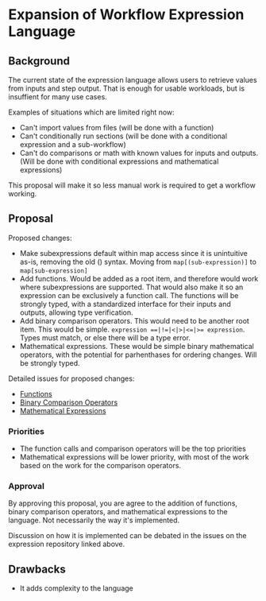 # Expansion of Workflow Expression Language

## Background

The current state of the expression language allows users to retrieve values from inputs and step output. That is enough for usable workloads, but is insuffient for many use cases.

Examples of situations which are limited right now:
- Can't import values from files (will be done with a function)
- Can't conditionally run sections (will be done with a conditional expression and a sub-workflow)
- Can't do comparisons or math with known values for inputs and outputs. (Will be done with conditional expressions and mathematical expressions)

This proposal will make it so less manual work is required to get a workflow working.

## Proposal

Proposed changes:
- Make subexpressions default within map access since it is unintuitive as-is, removing the old () syntax. Moving from `map[(sub-expression)]` to `map[sub-expression]`
- Add functions. Would be added as a root item, and therefore would work where subexpressions are supported. That would also make it so an expression can be exclusively a function call. The functions will be strongly typed, with a standardized interface for their inputs and outputs, allowing type verification.
- Add binary comparison operators. This would need to be another root item. This would be simple. `expression ==|!=|<|>|<=|>= expression`. Types must match, or else there will be a type error.
- Mathematical expressions. These would be simple binary mathematical operators, with the potential for parhenthases for ordering changes. Will be strongly typed.

Detailed issues for proposed changes:
- [Functions](https://github.com/arcalot/arcaflow-expressions/issues/1)
- [Binary Comparison Operators](https://github.com/arcalot/arcaflow-expressions/issues/2)
- [Mathematical Expressions](https://github.com/arcalot/arcaflow-expressions/issues/3)

### Priorities 
- The function calls and comparison operators will be the top priorities
- Mathematical expressions will be lower priority, with most of the work based on the work for the comparison operators.

### Approval
By approving this proposal, you are agree to the addition of functions, binary comparison operators, and mathematical expressions to the language. Not necessarily the way it's implemented.

Discussion on how it is implemented can be debated in the issues on the expression repository linked above.

## Drawbacks
- It adds complexity to the language
